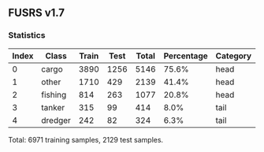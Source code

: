 ## FUSRS v1.7

### Statistics

| Index | Class   | Train | Test | Total | Percentage | Category |
|-------|---------|-------|------|-------|------------|----------|
| 0     | cargo   | 3890  | 1256 | 5146  | 75.6%      | head     |
| 1     | other   | 1710  | 429  | 2139  | 41.4%      | head     |
| 2     | fishing | 814   | 263  | 1077  | 20.8%      | head     |
| 3     | tanker  | 315   | 99   | 414   | 8.0%       | tail     |
| 4     | dredger | 242   | 82   | 324   | 6.3%       | tail     |

Total: 6971 training samples, 2129 test samples.